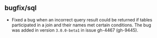 ## bugfix/sql

* Fixed a bug when an incorrect query result could be returned if tables
  participated in a join and their names met certain conditions. The bug was
  added in version `3.0.0-beta1` in issue gh-4467 (gh-9445).
